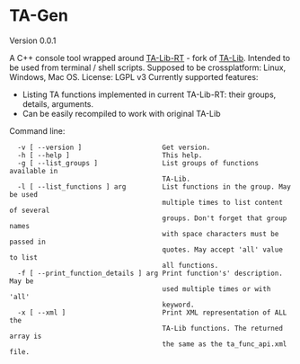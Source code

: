 # TA-Gen

Version 0.0.1

A C++ console tool wrapped around [TA-Lib-RT](https://github.com/trufanov-nok/ta-lib-rt) - fork of [TA-Lib](http://ta-lib.org). Intended to be used from terminal / shell scripts.
Supposed to be crossplatform: Linux, Windows, Mac OS. License: LGPL v3
Currently supported features:
* Listing TA functions implemented in current TA-Lib-RT: their groups, details, arguments.
* Can be easily recompiled to work with original TA-Lib

Command line:

```
  -v [ --version ]                    Get version.   
  -h [ --help ]                       This help.   
  -g [ --list_groups ]                List groups of functions available in    
                                      TA-Lib.   
  -l [ --list_functions ] arg         List functions in the group. May be used 
                                      multiple times to list content of several
                                      groups. Don't forget that group names 
                                      with space characters must be passed in 
                                      quotes. May accept 'all' value to list 
                                      all functions.
  -f [ --print_function_details ] arg Print function's' description. May be 
                                      used multiple times or with 'all' 
                                      keyword.
  -x [ --xml ]                        Print XML representation of ALL the 
                                      TA-Lib functions. The returned array is 
                                      the same as the ta_func_api.xml file.
```
